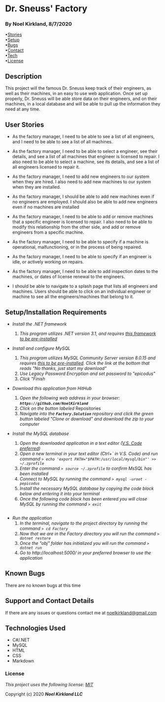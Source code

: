 # Dr. Sneuss' Factory

### By Noel Kirkland, 8/7/2020

•[Stories](#1)<br>
•[Setup](#2)<br>
•[Bugs](#3)<br>
•[Contact](#4)<br>
•[Tech](#5)<br>
•[License](#6)

## Description

This project will the famous Dr. Sneuss keep track of their engineers, as well as their machines, in an easy to use web application. Once set up properly, Dr. Sneuss will be able store data on their engineers, and on their machines, in a local database and will be able to pull up the information they need at any time.

## User Stories <a name="1"></a>

* As the factory manager, I need to be able to see a list of all engineers, and I need to be able to see a list of all machines.

* As the factory manager, I need to be able to select a engineer, see their details, and see a list of all machines that engineer is licensed to repair. I also need to be able to select a machine, see its details, and see a list of all engineers licensed to repair it.

* As the factory manager, I need to add new engineers to our system when they are hired. I also need to add new machines to our system when they are installed.

* As the factory manager, I should be able to add new machines even if no engineers are employed. I should also be able to add new engineers even if no machines are installed

* As the factory manager, I need to be able to add or remove machines that a specific engineer is licensed to repair. I also need to be able to modify this relationship from the other side, and add or remove engineers from a specific machine.

* As the factory manager, I need to be able to specify if a machine is operational, malfunctioning, or in the process of being repaired.

* As the factory manager, I need to be able to specify if an engineer is idle, or actively working on repairs.

* As the factory manager, I need to be able to add inspection dates to the machines, or dates of license renewal to the engineers.

* I should be able to navigate to a splash page that lists all engineers and machines. Users should be able to click on an individual engineer or machine to see all the engineers/machines that belong to it.

## Setup/Installation Requirements <a name="2"></a>

* _Install the .NET framework_
  1. _This program utilizes .NET version 3.1, and requires [this framework to be pre-installed](https://dotnet.microsoft.com/download/dotnet-core/3.1)_

* _Install and configure MySQL_
  1. _This program utilizes MySQL Community Server version 8.0.15 and requires [this to be pre-installed](https://dev.mysql.com/downloads/file/?id=484914). Click the link at the bottom that reads "No thanks, just start my download"_
  2. _Use Legacy Password Encryption and set password to "epicodus"_
  3. _Click "Finish_

* _Download this application from HitHub_
  1. _Open the following web address in your browser: **`https://github.com/NoelKirkland`**_
  2. _Click on the button labeled_ Repositories
  3. _Navigate into the **`Factory.Solution`** repository and click the green button labeled "Clone or download" and download the zip to your computer_

* _Install the MySQL database_
  1. _Open the downloaded application in a text editor ([V.S. Code preferred](https://code.visualstudio.com/))_
  2. _Open a new terminal in your text editor (Ctrl+\` in V.S. Code) and run command `> echo 'export PATH="$PATH:/usr/local/mysql/bin"' >> ~/.zprofile`_
  3. _Enter the command `> source ~/.zprofile` to confirm MsSQL has been installed_
  4. _Connect to MySQL by running the command `> mysql -uroot -pepicodus`_
  5. _Install the necessary MySQL database by copying the code block below and entering it into your terminal_
  6. _Once the following code block has been entered you will close MySQL by running the command `> exit`_

```

```

* _Run the application_
  1. _In the terminal, navigate to the project directory by running the command `> cd Factory`_
  2. _Now that we are in the Factory directory you will run the command `> dotnet restore`_
  3. _Once the "obj" folder has initialized you will run the command `> dotnet run`_
  4. _Go to http://localhost:5000/ in your preferred browser to use the application_


## Known Bugs <a name="2"></a>

There are no known bugs at this time

## Support and Contact Details <a name="3"></a>

If there are any issues or questions contact me at noelkirkland@gmail.com

## Technologies Used <a name="4"></a>

*  C#/.NET
*  MySQL
*  HTML
*  CSS
*  Markdown


### License <a name="5"></a>

*This project uses the following license: [MIT](https://opensource.org/licenses/MIT)*

Copyright (c) 2020 **_Noel Kirkland LLC_**